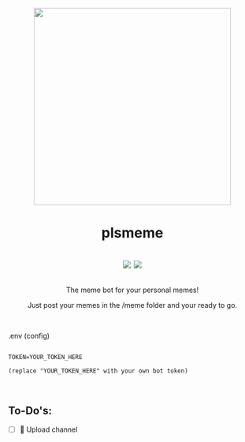 <p align="center"><a href="https://github.com/marvrb/plsmeme"><img src="https://thumbs.gfycat.com/AgitatedLiveAgouti.webp" width="400"><a/></p>

#  <p align="center">plsmeme<p/><p align="center"><img src="https://img.shields.io/badge/License-MIT-blue"> <img src="https://img.shields.io/pypi/pyversions/discord.py?label=Python&logo=python&logoColor=FFD43B"><p/>
<p align="center">The meme bot for your personal memes!<p/>

<p align="center">Just post your memes in the /meme folder and your ready to go.<p/>

<br>

.env (config)
```shell

TOKEN=YOUR_TOKEN_HERE

(replace "YOUR_TOKEN_HERE" with your own bot token)
```

<br>


## To-Do's:
 - [ ] 📩 Upload channel
